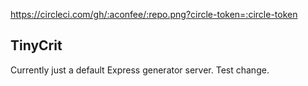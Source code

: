 https://circleci.com/gh/:aconfee/:repo.png?circle-token=:circle-token

## TinyCrit

Currently just a default Express generator server. Test change.
